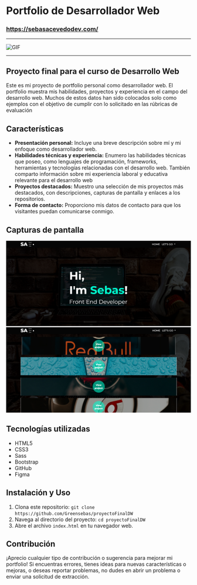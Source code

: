 # Portfolio de Desarrollador Web

### https://sebasacevedodev.com/

---

![GIF](/screenshots/demo.gif)

---

## Proyecto final para el curso de Desarrollo Web

Este es mi proyecto de portfolio personal como desarrollador web. El portfolio muestra mis habilidades, proyectos y experiencia en el campo del desarrollo web. Muchos de estos datos han sido colocados solo como ejemplos con el objetivo de cumplir con lo solicitado en las rúbricas de evaluación 

## Características

- **Presentación personal:** Incluye una breve descripción sobre mí y mi enfoque como desarrollador web.
- **Habilidades técnicas y experiencia:** Enumero las habilidades técnicas que poseo, como lenguajes de programación, frameworks, herramientas y tecnologías relacionadas con el desarrollo web. También comparto información sobre mi experiencia laboral y educativa relevante para el desarrollo web
- **Proyectos destacados:** Muestro una selección de mis proyectos más destacados, con descripciones, capturas de pantalla y enlaces a los repositorios.
- **Forma de contacto:** Proporciono mis datos de contacto para que los visitantes puedan comunicarse conmigo.

## Capturas de pantalla

![Captura de pantalla 1](/screenshots/screenshot_home.png)
![Captura de pantalla 2](/screenshots/screenshot_works.png)

## Tecnologías utilizadas

- HTML5
- CSS3
- Sass
- Bootstrap
- GitHub
- Figma

## Instalación y Uso

1. Clona este repositorio: `git clone https://github.com/Greensebas/proyectoFinalDW`
2. Navega al directorio del proyecto: `cd proyectoFinalDW`
3. Abre el archivo `index.html` en tu navegador web.

## Contribución

¡Aprecio cualquier tipo de contribución o sugerencia para mejorar mi portfolio! Si encuentras errores, tienes ideas para nuevas características o mejoras, o deseas reportar problemas, no dudes en abrir un problema o enviar una solicitud de extracción.


